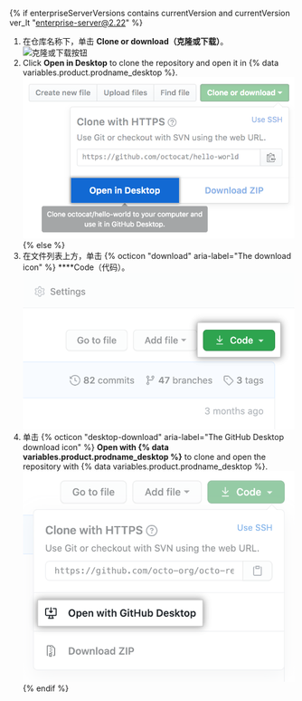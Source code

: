 {% if enterpriseServerVersions contains currentVersion and currentVersion ver_lt "enterprise-server@2.22" %}
1. 在仓库名称下，单击 **Clone or download（克隆或下载）**。 ![克隆或下载按钮](/assets/images/help/repository/clone-repo-clone-url-button.png)
1. Click **Open in Desktop** to clone the repository and open it in
{% data variables.product.prodname_desktop %}.
![“在 Desktop 中打开”按钮](/assets/images/help/desktop/open-in-desktop-button.png)
{% else %}
1. 在文件列表上方，单击 {% octicon "download" aria-label="The download icon" %} ****Code（代码）。 !["代码"按钮](/assets/images/help/repository/code-button.png)
1. 单击
{% octicon "desktop-download" aria-label="The GitHub Desktop download icon" %} **Open with {% data variables.product.prodname_desktop %}** to clone and open the repository with {% data variables.product.prodname_desktop %}.
  !["Open with {% data variables.product.prodname_desktop %}" button](/assets/images/help/repository/open-with-desktop.png)
{% endif %}
